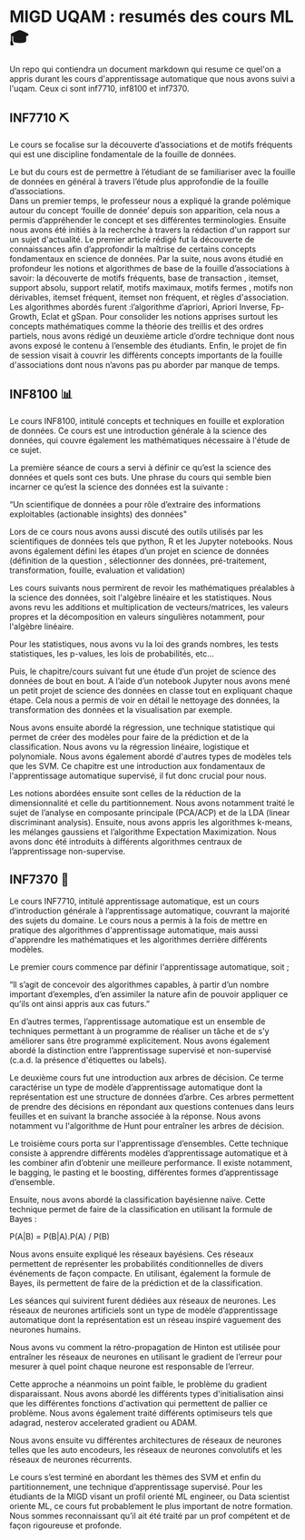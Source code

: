 # MIGD UQAM : resumés des cours ML 🎓

Un repo qui contiendra un document markdown qui resume ce quel'on a appris durant les cours d'apprentissage automatique que nous avons suivi a l'uqam. Ceux ci sont inf7710, inf8100 et inf7370.

## INF7710 ⛏️
 
Le cours se focalise sur la découverte d’associations et de motifs fréquents qui est une discipline fondamentale de la fouille de données.  
 
Le but du cours est de permettre à l’étudiant de se familiariser avec la fouille de données en général à travers l’étude plus approfondie de la fouille d’associations.  
Dans un premier temps, le professeur nous a expliqué la grande polémique autour du concept ‘fouille de donnée’ depuis son apparition, cela nous a permis d’appréhender le concept et ses différentes terminologies. 
Ensuite nous avons été  initiés à la recherche à travers la rédaction d'un rapport sur un sujet d'actualité. Le premier article rédigé fut la découverte de connaissances afin  d’approfondir la maîtrise de certains concepts fondamentaux en science de données. 
Par la suite, nous avons étudié en profondeur les notions et algorithmes de base de la fouille d’associations à savoir: la découverte de motifs fréquents, base de transaction , itemset, support absolu, support relatif, motifs maximaux, motifs fermes , motifs non dérivables, itemset fréquent, itemset non fréquent,  et règles d'association. Les algorithmes abordés furent :l’algorithme d’apriori, Apriori Inverse, Fp-Growth, Eclat  et gSpan. 
Pour consolider les notions apprises surtout les concepts mathématiques comme  la théorie des treillis et des ordres partiels, nous avons rédigé un deuxième article  d’ordre technique dont nous avons exposé le contenu  à l’ensemble des étudiants. 
Enfin, le projet de fin de session visait à couvrir les différents concepts importants  de la fouille d'associations dont nous n’avons pas pu aborder par manque de temps. 

## INF8100 📊

Le cours INF8100, intitulé concepts et techniques en fouille et exploration de données. Ce cours est une introduction générale à la science des données, qui couvre également les  mathématiques nécessaire à l'étude de ce sujet.

La première séance de cours a servi à définir ce qu’est la science des données et quels sont ces buts. Une phrase du cours qui semble bien incarner ce qu’est la science des données est la suivante :

“Un scientifique de données a pour rôle d’extraire des informations exploitables (actionable insights) des données"

Lors de ce cours nous avons aussi discuté des outils utilisés par les scientifiques de données tels que python, R et les Jupyter notebooks. Nous avons également défini les étapes d’un projet en science de données (définition de la question , sélectionner des données, pré-traitement, transformation, fouille, evaluation et validation)

Les cours suivants nous permirent de revoir les mathématiques préalables à la science des données, soit l'algèbre linéaire et les statistiques. Nous avons revu les additions et multiplication de vecteurs/matrices, les valeurs propres et la décomposition en valeurs singulières notamment, pour l'algèbre linéaire.

Pour les statistiques, nous avons vu la loi des grands nombres, les tests statistiques, les p-values, les lois de probabilités, etc…

Puis, le chapitre/cours suivant fut une étude d’un projet de science des données de bout en bout. A l’aide d’un notebook Jupyter nous avons mené un petit projet de science des données en classe tout en expliquant chaque étape. Cela nous a permis de voir en détail le nettoyage des données, la transformation des données et la visualisation par exemple.

Nous avons ensuite abordé la régression, une technique statistique qui permet de créer des modèles pour faire de la prédiction et de la classification. Nous avons vu la régression linéaire, logistique et polynomiale. Nous avons également abordé d'autres types de modèles tels que les SVM. Ce chapitre est une introduction aux fondamentaux de l'apprentissage automatique supervisé, il fut donc crucial pour nous.

Les notions abordées ensuite sont celles de la réduction de la dimensionnalité et celle du partitionnement. Nous avons notamment traité le sujet de l’analyse en composante principale (PCA/ACP) et de la LDA (linear discriminant analysis). Ensuite, nous avons appris les algorithmes k-means, les mélanges gaussiens et l’algorithme Expectation Maximization. Nous avons donc été introduits à différents algorithmes centraux de l’apprentissage non-supervise. 

## INF7370 🤖

Le cours INF7710, intitulé apprentissage automatique, est un cours d’introduction générale à l’apprentissage automatique, couvrant la majorité des sujets du domaine. Le cours nous a permis à la fois de mettre en pratique des algorithmes d'apprentissage automatique, mais aussi d'apprendre les mathématiques et les algorithmes derrière différents modèles.

Le premier cours commence par définir l'apprentissage automatique, soit ; 

“ll s’agit de concevoir des algorithmes capables, à partir d’un nombre important d’exemples, d’en assimiler la nature afin de pouvoir appliquer ce qu’ils ont ainsi appris aux cas futurs.”

En d’autres termes, l’apprentissage automatique est un ensemble de techniques permettant à un programme de réaliser un tâche et de s'y améliorer sans être programmé explicitement. Nous avons également abordé la distinction entre l’apprentissage supervisé et non-supervisé (c.a.d. la présence d'étiquettes ou labels).

Le deuxième cours fut une introduction aux arbres de décision. Ce terme caractérise un type de modèle d’apprentissage automatique dont la représentation est une structure de données d’arbre. Ces arbres permettent de prendre des décisions en répondant aux questions contenues dans leurs feuilles et en suivant la branche associée à la réponse. Nous avons notamment vu l'algorithme de Hunt pour entraîner les arbres de décision.

Le troisième cours porta sur l'apprentissage d’ensembles. Cette technique consiste à apprendre différents modèles d’apprentissage automatique et à les combiner afin d’obtenir une meilleure performance. Il existe notamment, le bagging, le pasting et le boosting, différentes formes d’apprentissage d’ensemble.

Ensuite, nous avons abordé la classification bayésienne naïve. Cette technique permet de faire de la classification en utilisant la formule de Bayes :


P(A|B) = P(B|A).P(A) / P(B) 

Nous avons ensuite expliqué les réseaux bayésiens. Ces réseaux permettent de représenter les probabilités conditionnelles de divers événements de façon compacte. En utilisant, également la formule de Bayes, ils permettent de faire de la prédiction et de la classification.

Les séances qui suivirent furent dédiées aux réseaux de neurones. Les réseaux de neurones artificiels sont un type de modèle d’apprentissage automatique dont la représentation est un réseau inspiré vaguement des neurones humains.

Nous avons vu comment la rétro-propagation de Hinton est utilisée pour entraîner les réseaux de neurones en utilisant le gradient de l’erreur pour mesurer à quel point chaque neurone est responsable de l’erreur. 

Cette approche a néanmoins un point faible, le problème du gradient disparaissant. Nous avons abordé les différents types d'initialisation ainsi que les différentes fonctions d'activation qui permettent de pallier ce problème. Nous avons également traité différents optimiseurs tels que adagrad, nesterov accelerated gradient ou ADAM. 

Nous avons ensuite vu différentes architectures de réseaux de neurones telles que les auto encodeurs, les réseaux de neurones convolutifs et les réseaux de neurones récurrents.

Le cours s’est terminé en abordant les thèmes des SVM et enfin du partitionnement, une technique d’apprentissage supervisé.
Pour les étudiants de la MIGD visant un profil orienté ML engineer, ou Data scientist oriente ML, ce cours fut probablement le plus important de notre formation. Nous sommes reconnaissant qu’il ait été traité par un prof compétent et de façon rigoureuse et profonde.

